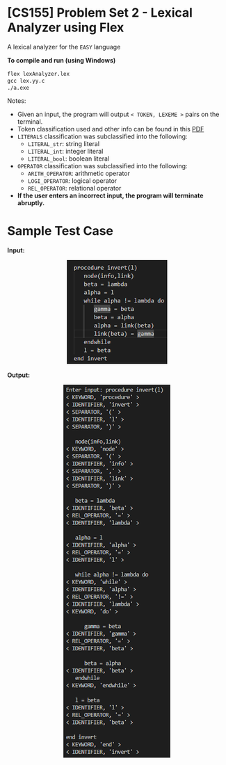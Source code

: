 # [CS155] Problem Set 2 - Lexical Analyzer using Flex
A lexical analyzer for the `EASY` language

**To compile and run (using Windows)**
```
flex lexAnalyzer.lex
gcc lex.yy.c
./a.exe
```
Notes:
- Given an input, the program will output `< TOKEN, LEXEME >` pairs on the terminal.
- Token classification used and other info can be found in this [PDF](https://drive.google.com/file/d/1z1crxOoAW-Lb3gwQ3LMRYhbLP0bUUtip/view?usp=sharing)
- `LITERALS` classification was subclassified into the following:
  - `LITERAL_str`: string literal
  - `LITERAL_int`: integer literal
  - `LITERAL_bool`: boolean literal
- `OPERATOR` classification was subclassified into the following:
  - `ARITH_OPERATOR`: arithmetic operator 
  - `LOGI_OPERATOR`: logical operator
  - `REL_OPERATOR`: relational operator
- **If the user enters an incorrect input, the program will terminate abruptly.**

# Sample Test Case  
**Input:**
<p align = "center"> 
    <img src=".\image\procedure_invert_pseudocode.png" alt="image">
</p>

**Output:**
<p align = "center"> 
    <img src=".\image\procedure_invert.png" alt="image">
</p>

